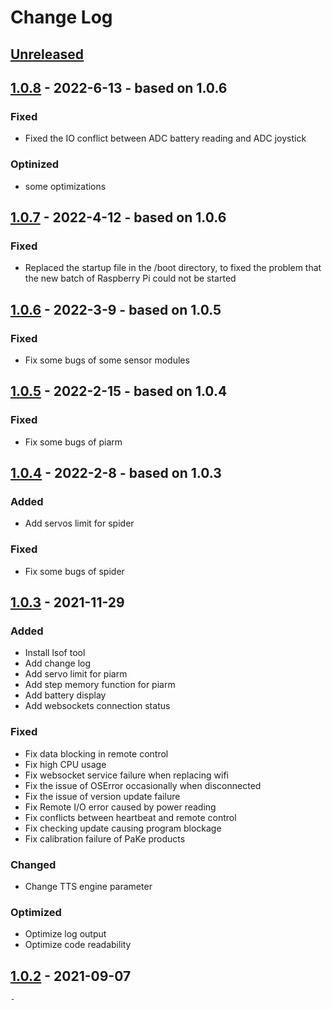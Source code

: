 # Change Log 

## [Unreleased]

## [1.0.8] - 2022-6-13 - based on 1.0.6

### Fixed
- Fixed the IO conflict between ADC battery reading and ADC joystick

### Optinized
- some optimizations 


## [1.0.7] - 2022-4-12 - based on 1.0.6

### Fixed
- Replaced the startup file in the /boot directory, to fixed the problem that 
the new batch of Raspberry Pi could not be started


## [1.0.6] - 2022-3-9 - based on 1.0.5

### Fixed
- Fix some bugs of some sensor modules


## [1.0.5] - 2022-2-15 - based on 1.0.4

### Fixed
- Fix some bugs of piarm


## [1.0.4] - 2022-2-8 - based on 1.0.3

### Added
- Add servos limit for spider

### Fixed
- Fix some bugs of spider

## [1.0.3] - 2021-11-29

### Added
- Install lsof tool 
- Add change log
- Add servo limit for piarm 
- Add step memory function for piarm
- Add battery display 
- Add websockets connection status 

### Fixed
- Fix data blocking in remote control
- Fix high CPU usage
- Fix websocket service failure when replacing wifi
- Fix the issue of OSError occasionally when disconnected
- Fix the issue of version update failure
- Fix Remote I/O error caused by power reading
- Fix conflicts between heartbeat and remote control 
- Fix checking update causing program blockage
- Fix calibration failure of PaKe products

### Changed
- Change TTS engine parameter

### Optimized
- Optimize log output
- Optimize code readability


## [1.0.2] - 2021-09-07
    - 


[Unreleased]: https://github.com/ezblockcode/ezb-pi/tree/EzBlock3.0
[1.0.8]: https://github.com/ezblockcode/ezb-pi/tree/1.0.8
[1.0.7]: https://github.com/ezblockcode/ezb-pi/tree/1.0.7
[1.0.6]: https://github.com/ezblockcode/ezb-pi/tree/1.0.6
[1.0.5]: https://github.com/ezblockcode/ezb-pi/tree/1.0.5
[1.0.4]: https://github.com/ezblockcode/ezb-pi/tree/1.0.4
[1.0.3]: https://github.com/ezblockcode/ezb-pi/compare/1.0.2...1.0.3
[1.0.2]: https://github.com/ezblockcode/ezb-pi/compare/1.0.1...1.0.2
